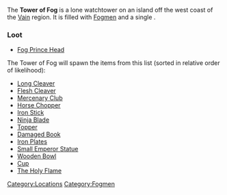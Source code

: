 The **Tower of Fog** is a lone watchtower on an island off the west
coast of the [Vain](Vain.md "wikilink") region. It is filled with
[Fogmen](03%20-%20Projects%20&%20Wikis/Kenshi/Kenshi%20Wiki/Kenshi%20Wiki%20Template/Fogmen.md "wikilink") and a single [](Fog_Prince.md).

### Loot

- [Fog Prince Head](Fog_Prince_Head.md "wikilink")

The Tower of Fog will spawn the items from this list (sorted in relative
order of likelihood):

- [Long Cleaver](Long_Cleaver.md "wikilink")
- [Flesh Cleaver](Flesh_Cleaver.md "wikilink")
- [Mercenary Club](Mercenary_Club.md "wikilink")
- [Horse Chopper](Horse_Chopper.md "wikilink")
- [Iron Stick](Iron_Stick.md "wikilink")
- [Ninja Blade](Ninja_Blade.md "wikilink")
- [Topper](Topper.md "wikilink")
- [Damaged Book](Damaged_Book.md "wikilink")
- [Iron Plates](Iron_Plates.md "wikilink")
- [Small Emperor Statue](Small_Emperor_Statue.md "wikilink")
- [Wooden Bowl](Wooden_Bowl.md "wikilink")
- [Cup](Cup.md "wikilink")
- [The Holy Flame](The_Holy_Flame.md "wikilink")

[Category:Locations](Category:Locations "wikilink")
[Category:Fogmen](Category:Fogmen "wikilink")